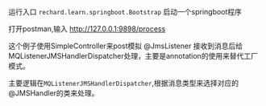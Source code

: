 运行入口
`rechard.learn.springboot.Bootstrap` 启动一个springboot程序

打开postman,输入
http://127.0.0.1:9898/process

这个例子使用SimpleController来post模拟
@JmsListener 接收到消息后给MQListenerJMSHandlerDispatcher处理，主要是annotation的使用来替代工厂模式。


主要逻辑在`MQListenerJMSHandlerDispatcher`,根据消息类型来选择对应的@JMSHandler的类来处理。

